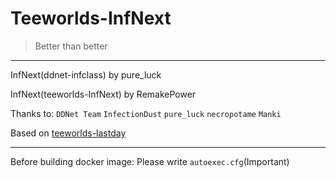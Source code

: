 Teeworlds-InfNext
======
> Better than better

***

InfNext(ddnet-infclass) by pure_luck

InfNext(teeworlds-InfNext) by RemakePower

Thanks to:
`DDNet Team`
`InfectionDust`
`pure_luck`
`necropotame` 
`Manki`

Based on [teeworlds-lastday](https://github.com/RemakePower/teeworlds-lastday)

***

Before building docker image:
Please write `autoexec.cfg`(Important)
